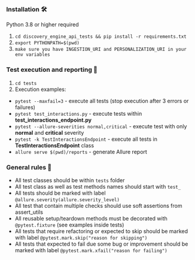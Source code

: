 ### Installation  🛠
Python 3.8 or higher required
1. `cd discovery_engine_api_tests && pip install -r requirements.txt`
2. `export PYTHONPATH=$(pwd)`
3. `make sure you have INGESTION_URI and PERSONALIZATION_URI in your env variables`


### Test execution and reporting 📱
1. `cd tests`
2. Execution examples:
 - `pytest --maxfail=3` - execute all tests (stop execution after 3 errors or failures)
 - `pytest test_interactions.py` - execute tests within **test_interactions_endpoint.py**
 - `pytest --allure-severities normal,critical` - execute test with only **normal** and **critical** severity
 - `pytest -k TestInteractionsEndpoint` - execute all tests in **TestInteractionsEndpoint** class
 - `allure serve $(pwd)/reports` - generate Allure report

### General rules  📝

 - All test classes should be within `tests` folder
 - All test class as well as test methods names should start with `test_`
 - All tests should be marked with label `@allure.severity(allure.severity_level)`
 - All test that contain multiple checks should use soft assertions from assert_utils
 - All reusable setup/teardown methods must be decorated with `@pytest.fixture` (see examples inside tests)
 - All tests that require refactoring or expected to skip should be marked with label `@pytest.mark.skip("reason for skipping")`
 - All tests that expected to fail due some bug or improvement should be marked with label `@pytest.mark.xfail("reason for failing")`
